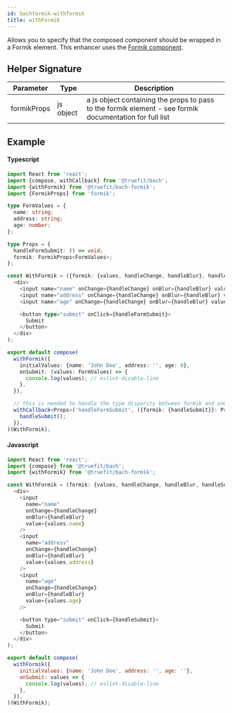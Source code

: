 ```yaml
---
id: bachformik-withformik
title: withFormik
---
```


Allows you to specify that the composed component should be wrapped in a Formik element. This enhancer uses the [Formik component](https://jaredpalmer.com/formik/docs/api/formik).

## Helper Signature

| Parameter   | Type      | Description                                                                                             |
| ----------- | --------- | ------------------------------------------------------------------------------------------------------- |
| formikProps | js object | a js object containing the props to pass to the formik element - see formik documentation for full list |

## Example

#### Typescript

```Typescript
import React from 'react';
import {compose, withCallback} from '@truefit/bach';
import {withFormik} from '@truefit/bach-formik';
import {FormikProps} from 'formik';

type FormValues = {
  name: string;
  address: string;
  age: number;
};

type Props = {
  handleFormSubmit: () => void;
  formik: FormikProps<FormValues>;
};

const WithFormik = ({formik: {values, handleChange, handleBlur}, handleFormSubmit}: Props) => (
  <div>
    <input name="name" onChange={handleChange} onBlur={handleBlur} value={values.name} />
    <input name="address" onChange={handleChange} onBlur={handleBlur} value={values.address} />
    <input name="age" onChange={handleChange} onBlur={handleBlur} value={values.age} />

    <button type="submit" onClick={handleFormSubmit}>
      Submit
    </button>
  </div>
);

export default compose(
  withFormik({
    initialValues: {name: 'John Doe', address: '', age: 0},
    onSubmit: (values: FormValues) => {
      console.log(values); // eslint-disable-line
    },
  }),

  // this is needed to handle the type disparity between formik and onClick
  withCallback<Props>('handleFormSubmit', ({formik: {handleSubmit}}: Props) => () => {
    handleSubmit();
  }),
)(WithFormik);
```

#### Javascript

```Javascript
import React from 'react';
import {compose} from '@truefit/bach';
import {withFormik} from '@truefit/bach-formik';

const WithFormik = (formik: {values, handleChange, handleBlur, handleSubmit}) => (
  <div>
    <input
      name="name"
      onChange={handleChange}
      onBlur={handleBlur}
      value={values.name}
    />
    <input
      name="address"
      onChange={handleChange}
      onBlur={handleBlur}
      value={values.address}
    />
    <input
      name="age"
      onChange={handleChange}
      onBlur={handleBlur}
      value={values.age}
    />

    <button type="submit" onClick={handleSubmit}>
      Submit
    </button>
  </div>
);

export default compose(
  withFormik({
    initialValues: {name: 'John Doe', address: '', age: ''},
    onSubmit: values => {
      console.log(values); // eslint-disable-line
    },
  }),
)(WithFormik);
```

